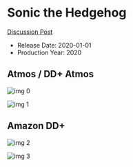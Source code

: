# Sonic the Hedgehog

[Discussion Post](https://www.avsforum.com/threads/bass-eq-for-filtered-movies.2995212/post-59432774)

* Release Date: 2020-01-01
* Production Year: 2020

## Atmos / DD+ Atmos

![img 0](https://i.imgur.com/IkK6k8A.jpg)

![img 1](https://i.imgur.com/snrhvOq.png)

## Amazon DD+

![img 2](https://i.imgur.com/NxULf1N.jpg)

![img 3](https://i.imgur.com/KYwoeKP.png)

